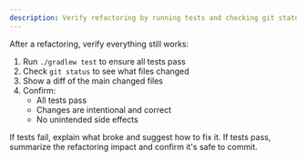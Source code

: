 ```yaml
---
description: Verify refactoring by running tests and checking git status
---
```


After a refactoring, verify everything still works:

1. Run `./gradlew test` to ensure all tests pass
2. Check `git status` to see what files changed
3. Show a diff of the main changed files
4. Confirm:
   - All tests pass
   - Changes are intentional and correct
   - No unintended side effects

If tests fail, explain what broke and suggest how to fix it.
If tests pass, summarize the refactoring impact and confirm it's safe to commit.
